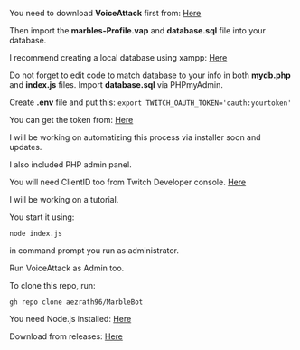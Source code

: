 You need to download **VoiceAttack** first from: [Here](https://voiceattack.com/)

Then import the **marbles-Profile.vap** and **database.sql** file into your database.

I recommend creating a local database using xampp: [Here](https://www.apachefriends.org/download.html)

Do not forget to edit code to match database to your info in both **mydb.php** and **index.js** files.
Import **database.sql** via PHPmyAdmin.

Create **.env** file and put this:
`export TWITCH_OAUTH_TOKEN='oauth:yourtoken'`

You can get the token from: [Here](https://twitchapps.com/tmi/)

I will be working on automatizing this process via installer soon and updates.

I also included PHP admin panel.

You will need ClientID too from Twitch Developer console. [Here](https://dev.twitch.tv/console)

I will be working on a tutorial.

You start it using:

`node index.js`

in command prompt you run as administrator.

Run VoiceAttack as Admin too.

To clone this repo, run:

`gh repo clone aezrath96/MarbleBot`

You need Node.js installed: [Here](https://nodejs.org/en/download/)

Download from releases: [Here](https://github.com/aezrath96/MarbleBot/releases/)